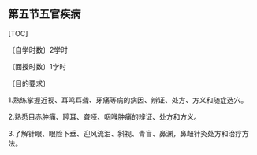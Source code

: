 ## 第五节五官疾病

[TOC]

〔自学时数〕2学时

〔面授时数〕1学时

〔目的要求〕

1.熟练掌握近视、耳鸣耳聋、牙痛等病的病因、辨证、处方、方义和随症选穴。

2.熟悉目赤肿痛、聤耳、聋哑、咽喉肿痛的辨证、处方和方义。

3.了解针眼、眼险下垂、迎风流泪、斜视、青盲、鼻渊，鼻衄针灸处方和治疗方法。
